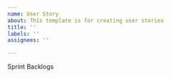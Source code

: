 ```yaml
---
name: User Story
about: This template is for creating user stories
title: ''
labels: ''
assignees: ''

---
```


Sprint Backlogs
